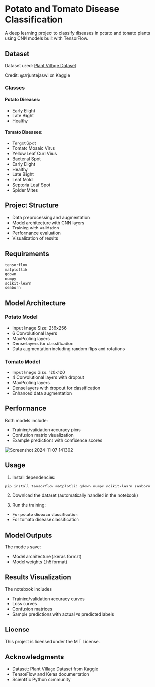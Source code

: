 
# Potato and Tomato Disease Classification

A deep learning project to classify diseases in potato and tomato plants using CNN models built with TensorFlow.

## Dataset

Dataset used: [Plant Village Dataset](https://www.kaggle.com/datasets/arjuntejaswi/plant-village)

Credit: @arjuntejaswi on Kaggle

### Classes

#### Potato Diseases:
- Early Blight
- Late Blight
- Healthy

#### Tomato Diseases:
- Target Spot
- Tomato Mosaic Virus
- Yellow Leaf Curl Virus
- Bacterial Spot
- Early Blight
- Healthy
- Late Blight
- Leaf Mold
- Septoria Leaf Spot
- Spider Mites

## Project Structure

- Data preprocessing and augmentation
- Model architecture with CNN layers
- Training with validation
- Performance evaluation
- Visualization of results

## Requirements

```python
tensorflow
matplotlib
gdown
numpy
scikit-learn
seaborn
```

## Model Architecture

### Potato Model
- Input Image Size: 256x256
- 6 Convolutional layers
- MaxPooling layers
- Dense layers for classification
- Data augmentation including random flips and rotations

### Tomato Model
- Input Image Size: 128x128
- 4 Convolutional layers with dropout
- MaxPooling layers
- Dense layers with dropout for classification
- Enhanced data augmentation

## Performance

Both models include:
- Training/validation accuracy plots
- Confusion matrix visualization
- Example predictions with confidence scores


![Screenshot 2024-11-07 141302](https://github.com/user-attachments/assets/6b62fc01-7bfd-47b5-93bd-950472959f04)

## Usage

1. Install dependencies:
```bash
pip install tensorflow matplotlib gdown numpy scikit-learn seaborn
```

2. Download the dataset (automatically handled in the notebook)

3. Run the training:
- For potato disease classification
- For tomato disease classification

## Model Outputs

The models save:
- Model architecture (.keras format)
- Model weights (.h5 format)

## Results Visualization

The notebook includes:
- Training/validation accuracy curves
- Loss curves
- Confusion matrices
- Sample predictions with actual vs predicted labels

## License

This project is licensed under the MIT License.

## Acknowledgments

- Dataset: Plant Village Dataset from Kaggle
- TensorFlow and Keras documentation
- Scientific Python community
